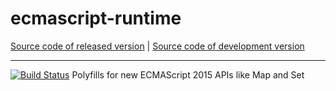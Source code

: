 # ecmascript-runtime
[Source code of released version](https://github.com/meteor/meteor/tree/master/packages/ecmascript-runtime) | [Source code of development version](https://github.com/meteor/meteor/tree/devel/packages/ecmascript-runtime)
***

[![Build Status](https://travis-ci.org/meteor/ecmascript-runtime.svg?branch=master)](https://travis-ci.org/meteor/ecmascript-runtime)
Polyfills for new ECMAScript 2015 APIs like Map and Set
